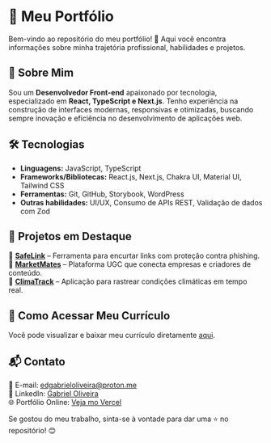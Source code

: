 # 📄 Meu Portfólio

Bem-vindo ao repositório do meu portfólio! 🚀 Aqui você encontra informações sobre minha trajetória profissional, habilidades e projetos.  

## 🎯 Sobre Mim  
Sou um **Desenvolvedor Front-end** apaixonado por tecnologia, especializado em **React, TypeScript e Next.js**. Tenho experiência na construção de interfaces modernas, responsivas e otimizadas, buscando sempre inovação e eficiência no desenvolvimento de aplicações web.  

## 🛠️ Tecnologias  
- **Linguagens:** JavaScript, TypeScript  
- **Frameworks/Bibliotecas:** React.js, Next.js, Chakra UI, Material UI, Tailwind CSS  
- **Ferramentas:** Git, GitHub, Storybook, WordPress  
- **Outras habilidades:** UI/UX, Consumo de APIs REST, Validação de dados com Zod  

## 📌 Projetos em Destaque  
🔹 **[SafeLink](#)** – Ferramenta para encurtar links com proteção contra phishing.  
🔹 **[MarketMates](#)** – Plataforma UGC que conecta empresas e criadores de conteúdo.  
🔹 **[ClimaTrack](#)** – Aplicação para rastrear condições climáticas em tempo real.  

## 📂 Como Acessar Meu Currículo  
Você pode visualizar e baixar meu currículo diretamente [aqui](./meu-curriculo.pdf).  

## 📬 Contato  
📧 E-mail: [edgabrieloliveira@proton.me](mailto:edgabrieloliveira@proton.me)  
💼 LinkedIn: [Gabriel Oliveira](https://www.linkedin.com/in/edgabrieloliveira/)  
🌐 Portfólio Online: [Veja mo Vercel](https://my-portifolio-inky.vercel.app/)  

Se gostou do meu trabalho, sinta-se à vontade para dar uma ⭐ no repositório! 😊  
